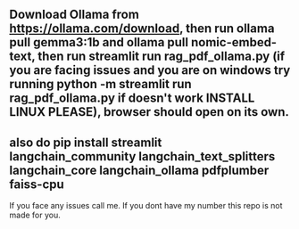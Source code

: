 ## Download Ollama from https://ollama.com/download, then run ollama pull gemma3:1b and ollama pull nomic-embed-text, then run streamlit run rag_pdf_ollama.py (if you are facing issues and you are on windows try running python -m streamlit run rag_pdf_ollama.py if doesn't work INSTALL LINUX PLEASE), browser should open on its own.
## also do pip install streamlit langchain_community langchain_text_splitters langchain_core langchain_ollama pdfplumber faiss-cpu
If you face any issues call me. If you dont have my number this repo is not made for you. 